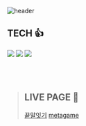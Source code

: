 ![header](https://capsule-render.vercel.app/api?type=waving&color=F7DF1E&height=250&text=Javascript&fontColor=fff&fontSize=40)



## TECH 👍
<img src="https://img.shields.io/badge/HTML5-E34F26?style=for-the-badge&logo=HTML5&logoColor=white"> <img src="https://img.shields.io/badge/CSS3-1572B6?style=for-the-badge&logo=CSS3&logoColor=white"> <img src="https://img.shields.io/badge/JavaScript-F7DF1E?style=for-the-badge&logo=JavaScript&logoColor=white"> 

<br><br>
> ## LIVE PAGE 🥰 <br>
>   [끝말잇기](https://magracarta.github.io/javascript/javascript%EA%B8%B0%EC%B4%88/%EB%81%9D%EB%A7%90%EC%9E%87%EA%B8%B0/index.html)
>   [metagame](https://magracarta.github.io/javascript/project/metagame/index.html)


<br><br>
